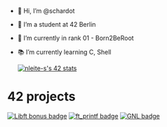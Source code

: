 - 👋 Hi, I’m @schardot
- 👀 I’m a student at 42 Berlin
- 🌱 I’m currently in rank 01 - Born2BeRoot
- 📚 I’m currently learning C, Shell

  [![nleite-s's 42 stats](https://badge.mediaplus.ma/colorfulwaves/nleite-s)](https://github.com/oakoudad/badge42)

# 42 projects

[![Libft bonus badge](https://github.com/ayogun/42-project-badges/blob/main/badges/libftm.png?raw=true)](https://github.com/schardot/42_core/tree/main/rank00/libft)
[![ft_printf badge](https://github.com/ayogun/42-project-badges/blob/main/badges/ft_printfe.png)](https://github.com/schardot/42_core/tree/main/rank01/ft_printf)
[![GNL badge](https://github.com/ayogun/42-project-badges/blob/main/badges/get_next_linee.png)](https://github.com/schardot/42_core/tree/main/rank01/get_next_line)


